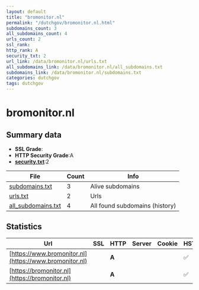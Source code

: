 ```yaml
---
layout: default
title: "bromonitor.nl"
permalink: "/dutchgov/bromonitor.nl.html"
subdomains_count: 3
all_subdomains_count: 4
urls_count: 2
ssl_rank: 
http_rank: A
security_txt: 2
url_link: /data/bromonitor.nl/urls.txt
all_subdomains_link: /data/bromonitor.nl/all_subdomains.txt
subdomains_link: /data/bromonitor.nl/subdomains.txt
categories: dutchgov
tags: dutchgov
---
```



# bromonitor.nl
## Summary data


 - **SSL Grade**:
 - **HTTP Security Grade**:A
 - **[security.txt](https://www.digitaleoverheid.nl/nieuws/standaard-security-txt-nu-verplicht-voor-overheid/)**:2


| File       | Count | Info |
|------------|-------|------|
|[subdomains.txt](/DutchGovScope/data/bromonitor.nl/subdomains.txt)|3|Alive subdomains|
|[urls.txt](/DutchGovScope/data/bromonitor.nl/urls.txt)|2|Urls|
|[all_subdomains.txt](/DutchGovScope/data/bromonitor.nl/all_subdomains.txt)|4|All found subdomains (history)|


## Statistics


| Url | SSL | HTTP | Server | Cookie | HSTS | CORS | CTO | CSP | XFO | XXP | RP |FP| Tech |Title |
|--------|-------|-------|------|------|------|------|------|------|------|------|------|------|------|------|
|[https://www.bromonitor.nl](https://www.bromonitor.nl)| | **A**|| |:white_check_mark: | :warning:| |:warning: | :white_check_mark: | | :white_check_mark: | |HSTS|BRO Monitor|
|[https://bromonitor.nl](https://bromonitor.nl)| | **A**|| |:white_check_mark: | :warning:| |:warning: | :white_check_mark: | | :white_check_mark: | |HSTS|BRO Monitor|

